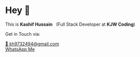 # Hey 👋
This is <strong>Kashif Hussain</strong> &nbsp; (Full Stack Developer at <strong>KJW Coding</strong>)
<p>Get in Touch via: </p>
<a href="mailto:kh9732494@gmail.com">📧 kh9732494@gmail.com</a>
<br>
<a href="https://wa.me/923417069154">WhatsApp Me</a>
